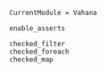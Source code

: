```@meta
CurrentModule = Vahana
```

```@docs
enable_asserts

checked_filter
checked_foreach
checked_map
```
